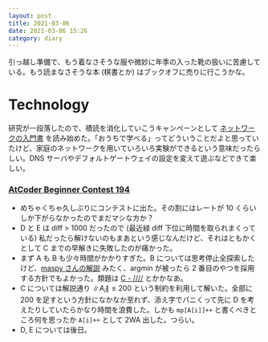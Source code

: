 ```yaml
---
layout: post
title: 2021-03-06
date: 2021-03-06 15:26
category: diary
---
```


引っ越し準備で、もう着なさそうな服や微妙に年季の入った靴の扱いに苦慮している。もう読まなさそうな本 (棋書とか) はブックオフに売りに行こうかな。

# Technology
研究が一段落したので、積読を消化していこうキャンペーンとして [ネットワークの入門書](https://www.amazon.co.jp/%E3%81%8A%E3%81%86%E3%81%A1%E3%81%A7%E5%AD%A6%E3%81%B9%E3%82%8B%E3%83%8D%E3%83%83%E3%83%88%E3%83%AF%E3%83%BC%E3%82%AF%E3%81%AE%E3%81%8D%E3%81%BB%E3%82%93-Gene/dp/4798125261/ref=tmm_pap_title_0?_encoding=UTF8&qid=&sr=) を読み始めた。「おうちで学べる」ってどういうことだよと思っていたけど、家庭のネットワークを用いていろいろ実験ができるという意味だったらしい。DNS サーバやデフォルトゲートウェイの設定を変えて遊ぶなどできて楽しい。

### [AtCoder Beginner Contest 194](https://atcoder.jp/contests/abc194)
- めちゃくちゃ久しぶりにコンテストに出た。その割にはレートが 10 くらいしか下がらなかったのでまだマシな方か？
- D と E は diff > 1000 だったので (最近緑 diff 下位に時間を取られまくっている) 私だったら解けないのもまあという感じなんだけど、それはともかくとして C までの早解きに失敗したのが痛かった。
- まず A も B も少々時間がかかりすぎた。B については思考停止全探索したけど、[maspy さんの解説](https://atcoder.jp/contests/abc194/editorial/870) みたく、argmin が被ったら 2 番目のやつを採用する方針でもよかった。類題は [C - /\/\/\/](https://atcoder.jp/contests/abc111/tasks/arc103_a) とかかなあ。
- C については解説通り $\|A_i\| \leq 200$ という制約を利用して解いた。全部に 200 を足すという方針になかなか至れず、添え字でパニくって先に D を考えたりしていたらかなり時間を浪費した。しかも `mp[A[i]]++` と書くべきところ何を思ったか `A[i]++` として 2WA 出した。つらい。
- D, E については後日。
